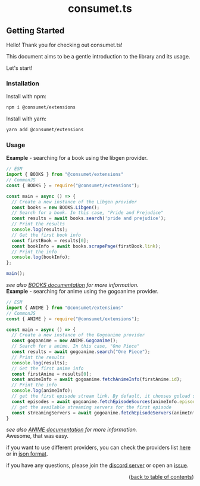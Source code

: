 <h1 align="center">consumet.ts</h1>

## Getting Started

Hello! Thank you for checking out consumet.ts!

This document aims to be a gentle introduction to the library and its usage.

Let's start!

### Installation
Install with npm:
```sh
npm i @consumet/extensions
```
Install with yarn:
```sh
yarn add @consumet/extensions
```

### Usage

**Example** - searching for a book using the libgen provider.
```ts
// ESM
import { BOOKS } from "@consumet/extensions"
// CommonJS
const { BOOKS } = require("@consumet/extensions");

const main = async () => {
  // Create a new instance of the Libgen provider
  const books = new BOOKS.Libgen();
  // Search for a book. In this case, "Pride and Prejudice"
  const results = await books.search('pride and prejudice');
  // Print the results
  console.log(results);
  // Get the first book info
  const firstBook = results[0];
  const bookInfo = await books.scrapePage(firstBook.link);
  // Print the info
  console.log(bookInfo);
};

main();
```
*see also [BOOKS documentation](./books.md#books) for more information.*\
**Example** - searching for anime using the gogoanime provider.
```ts
// ESM
import { ANIME } from "@consumet/extensions"
// CommonJS
const { ANIME } = require("@consumet/extensions");

const main = async () => {
  // Create a new instance of the Gogoanime provider
  const gogoanime = new ANIME.Gogoanime();
  // Search for a anime. In this case, "One Piece"
  const results = await gogoanime.search("One Piece");
  // Print the results
  console.log(results);
  // Get the first anime info
  const firstAnime = results[0];
  const animeInfo = await gogoanime.fetchAnimeInfo(firstAnime.id);
  // Print the info
  console.log(animeInfo);
  // get the first episode stream link. By default, it chooses goload server.
  const episodes = await gogoanime.fetchEpisodeSources(animeInfo.episodes[0].id);
  // get the available streaming servers for the first episode
  const streamingServers = await gogoanime.fetchEpisodeServers(animeInfo.episodes[0].id);
}
``` 
*see also [ANIME documentation](./anime.md#anime) for more information.*\
Awesome, that was easy.

if you want to use different providers, you can check the providers list [here](https://consumet.org/extensions/list/) or in [json format](https://github.com/consumet/providers-status/blob/main/providers-list.json).

if you have any questions, please join the [discord server](https://discord.gg/qTPfvMxzNH) or open an [issue](https://github.com/consumet/extensions/issues).

<p align="end">(<a href="https://github.com/consumet/extensions/blob/master/docs">back to table of contents</a>)</p>


